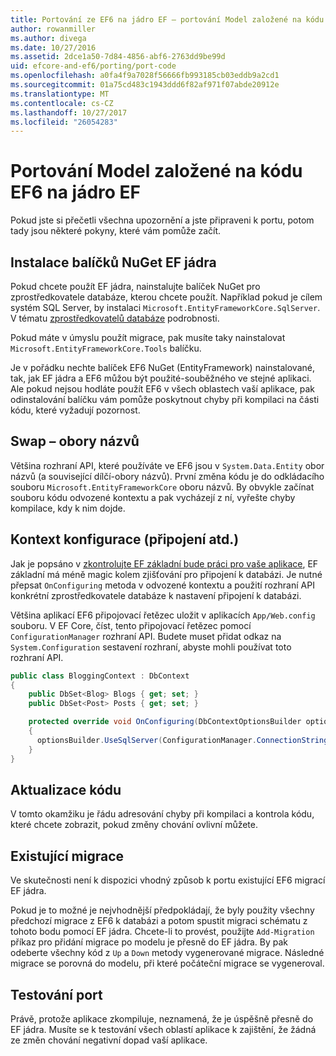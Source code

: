 ```yaml
---
title: Portování ze EF6 na jádro EF – portování Model založené na kódu
author: rowanmiller
ms.author: divega
ms.date: 10/27/2016
ms.assetid: 2dce1a50-7d84-4856-abf6-2763dd9be99d
uid: efcore-and-ef6/porting/port-code
ms.openlocfilehash: a0fa4f9a7028f56666fb993185cb03eddb9a2cd1
ms.sourcegitcommit: 01a75cd483c1943ddd6f82af971f07abde20912e
ms.translationtype: MT
ms.contentlocale: cs-CZ
ms.lasthandoff: 10/27/2017
ms.locfileid: "26054283"
---
```

# <a name="porting-an-ef6-code-based-model-to-ef-core"></a>Portování Model založené na kódu EF6 na jádro EF

Pokud jste si přečetli všechna upozornění a jste připraveni k portu, potom tady jsou některé pokyny, které vám pomůže začít.

## <a name="install-ef-core-nuget-packages"></a>Instalace balíčků NuGet EF jádra

Pokud chcete použít EF jádra, nainstalujte balíček NuGet pro zprostředkovatele databáze, kterou chcete použít. Například pokud je cílem systém SQL Server, by instalaci `Microsoft.EntityFrameworkCore.SqlServer`. V tématu [zprostředkovatelů databáze](../../core/providers/index.md) podrobnosti.

Pokud máte v úmyslu použít migrace, pak musíte taky nainstalovat `Microsoft.EntityFrameworkCore.Tools` balíčku.

Je v pořádku nechte balíček EF6 NuGet (EntityFramework) nainstalované, tak, jak EF jádra a EF6 můžou být použité-souběžného ve stejné aplikaci. Ale pokud nejsou hodláte použít EF6 v všech oblastech vaší aplikace, pak odinstalování balíčku vám pomůže poskytnout chyby při kompilaci na části kódu, které vyžadují pozornost.

## <a name="swap-namespaces"></a>Swap – obory názvů

Většina rozhraní API, které používáte ve EF6 jsou v `System.Data.Entity` obor názvů (a související dílčí-obory názvů). První změna kódu je do odkládacího souboru `Microsoft.EntityFrameworkCore` oboru názvů. By obvykle začínat souboru kódu odvozené kontextu a pak vycházejí z ní, vyřešte chyby kompilace, kdy k nim dojde.

## <a name="context-configuration-connection-etc"></a>Kontext konfigurace (připojení atd.)

Jak je popsáno v [zkontrolujte EF základní bude práci pro vaše aplikace](ensure-requirements.md), EF základní má méně magic kolem zjišťování pro připojení k databázi. Je nutné přepsat `OnConfiguring` metoda v odvozené kontextu a použití rozhraní API konkrétní zprostředkovatele databáze k nastavení připojení k databázi.

Většina aplikací EF6 připojovací řetězec uložit v aplikacích `App/Web.config` souboru. V EF Core, číst, tento připojovací řetězec pomocí `ConfigurationManager` rozhraní API. Budete muset přidat odkaz na `System.Configuration` sestavení rozhraní, abyste mohli používat toto rozhraní API.

``` csharp
public class BloggingContext : DbContext
{
    public DbSet<Blog> Blogs { get; set; }
    public DbSet<Post> Posts { get; set; }

    protected override void OnConfiguring(DbContextOptionsBuilder optionsBuilder)
    {
      optionsBuilder.UseSqlServer(ConfigurationManager.ConnectionStrings["BloggingDatabase"].ConnectionString);
    }
}
```

## <a name="update-your-code"></a>Aktualizace kódu

V tomto okamžiku je řádu adresování chyby při kompilaci a kontrola kódu, které chcete zobrazit, pokud změny chování ovlivní můžete.

## <a name="existing-migrations"></a>Existující migrace

Ve skutečnosti není k dispozici vhodný způsob k portu existující EF6 migrací EF jádra.

Pokud je to možné je nejvhodnější předpokládají, že byly použity všechny předchozí migrace z EF6 k databázi a potom spustit migraci schématu z tohoto bodu pomocí EF jádra. Chcete-li to provést, použijte `Add-Migration` příkaz pro přidání migrace po modelu je přesně do EF jádra. By pak odeberte všechny kód z `Up` a `Down` metody vygenerované migrace. Následné migrace se porovná do modelu, při které počáteční migrace se vygeneroval.

## <a name="test-the-port"></a>Testování port

Právě, protože aplikace zkompiluje, neznamená, že je úspěšně přesně do EF jádra. Musíte se k testování všech oblastí aplikace k zajištění, že žádná ze změn chování negativní dopad vaší aplikace.

